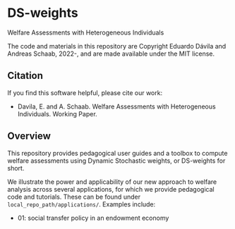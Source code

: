 # DS-weights
Welfare Assessments with Heterogeneous Individuals

The code and materials in this repository are Copyright Eduardo Dávila and Andreas Schaab, 2022-, and are made available under the MIT license.

## Citation

If you find this software helpful, please cite our work:
- Davila, E. and A. Schaab. Welfare Assessments with Heterogeneous Individuals. Working Paper.

## Overview
This repository provides pedagogical user guides and a toolbox to compute welfare assessments using Dynamic Stochastic weights, or DS-weights for short. 

We illustrate the power and applicability of our new approach to welfare analysis across several applications, for which we provide pedagogical code and tutorials. These can be found under ``local_repo_path/applications/``. Examples include:
- 01: social transfer policy in an endowment economy
